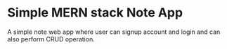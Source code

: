 # Simple MERN stack Note App

A simple note web app where user can signup account and login and can also perform CRUD operation.
